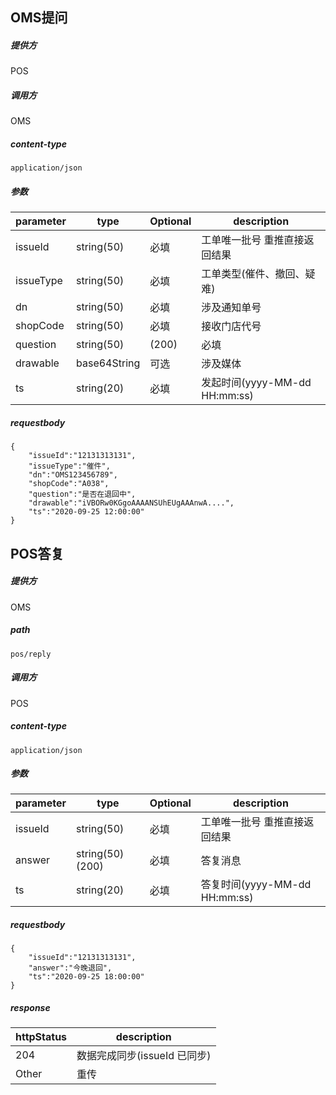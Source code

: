 ## OMS提问
##### 提供方
POS
##### 调用方
OMS
##### content-type
`application/json`
##### 参数
parameter | type | Optional | description
----------|------|---------|------------
issueId | string(50) | 必填 | 工单唯一批号 重推直接返回结果
issueType | string(50) | 必填 | 工单类型(催件、撤回、疑难)
dn | string(50) | 必填 | 涉及通知单号
shopCode | string(50) | 必填 | 接收门店代号 
question | string(50) |(200) | 必填 | 提问消息
drawable | base64String | 可选 | 涉及媒体
ts | string(20) | 必填 | 发起时间(yyyy-MM-dd HH:mm:ss)
##### requestbody
```
{
    "issueId":"12131313131",
    "issueType":"催件",
    "dn":"OMS123456789",
    "shopCode":"A038",
    "question":"是否在退回中",
    "drawable":"iVBORw0KGgoAAAANSUhEUgAAAnwA....",
    "ts":"2020-09-25 12:00:00"
}
```

## POS答复
##### 提供方
OMS
##### path
`pos/reply`
##### 调用方
POS
##### content-type
`application/json`
##### 参数
parameter | type | Optional | description
----------|------|---------|------------
issueId | string(50) | 必填 | 工单唯一批号 重推直接返回结果
answer | string(50)(200) | 必填 | 答复消息
ts | string(20) | 必填 | 答复时间(yyyy-MM-dd HH:mm:ss)
##### requestbody
```
{
    "issueId":"12131313131",
    "answer":"今晚退回",
    "ts":"2020-09-25 18:00:00"
}
```

##### response

httpStatus | description
----------|------
204 | 数据完成同步(issueId 已同步)
Other | 重传
